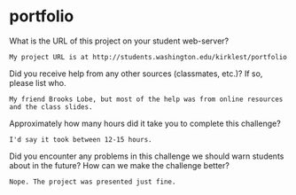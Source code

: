 # portfolio

What is the URL of this project on your student web-server?

	My project URL is at http://students.washington.edu/kirklest/portfolio

Did you receive help from any other sources (classmates, etc.)? If so, please list who.

	My friend Brooks Lobe, but most of the help was from online resources and the class slides.

Approximately how many hours did it take you to complete this challenge?

	I'd say it took between 12-15 hours.


Did you encounter any problems in this challenge we should warn students about in the future? How can we make the challenge better?

	Nope. The project was presented just fine. 